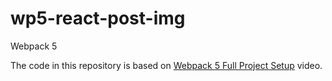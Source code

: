 # wp5-react-post-img

Webpack 5

The code in this repository is based on
[Webpack 5 Full Project Setup](https://youtu.be/TOb1c39m64A)
video.

